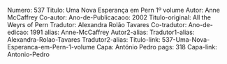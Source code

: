 Numero: 537
Titulo: Uma Nova Esperança em Pern 1º volume
Autor: Anne McCaffrey
Co-autor: 
Ano-de-Publicacaoo: 2002
Titulo-original: All the Weyrs of Pern
Tradutor: Alexandra Rolão Tavares
Co-tradutor: 
Ano-de-edicao: 1991
alias: Anne-McCaffrey
Autor2-alias: 
Tradutor1-alias: Alexandra-Rolao-Tavares
Tradutor2-alias: 
Titulo-link: 537-Uma-Nova-Esperanca-em-Pern-1-volume
Capa: António Pedro
pags: 318
Capa-link: Antonio-Pedro